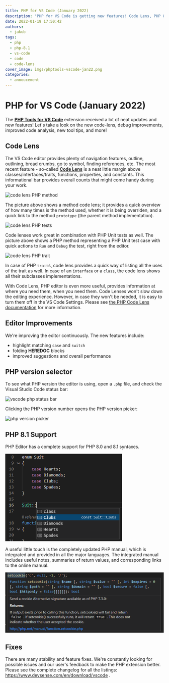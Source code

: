 ```yaml
---
title: PHP for VS Code (January 2022)
description: "PHP for VS Code is getting new features! Code Lens, PHP 8.1, and more."
date: 2022-01-19 17:50:42
authors:
  - jakub
tags:
  - php
  - php-8.1
  - vs-code
  - code
  - code-lens
cover_image: imgs/phptools-vscode-jan22.png
categories:
  - annoucement
---
```


# PHP for VS Code (January 2022)

The [**PHP Tools for VS Code**](https://marketplace.visualstudio.com/items?itemName=DEVSENSE.phptools-vscode) extension received a lot of neat updates and new features! Let's take a look on the new code-lens, debug improvements, improved code analysis, new tool tips, and more!

<!-- more -->

## Code Lens

The VS Code editor provides plenty of navigation features, outline, outlining, bread crumbs, go to symbol, finding references, etc. The most recent feature - so-called [**Code Lens**](https://docs.devsense.com/en/vscode/editor/code-lens) is a neat little margin above classes/interfaces/traits, functions, properties, and constants. This informational bar provides overall counts that might come handy during your work.

![code lens PHP method](https://docs.devsense.com/content_docs/vscode/imgs/codelens-prototype.png)

The picture above shows a method code lens; it provides a quick overview of how many times is the method used, whether it is being overriden, and a quick link to the method `prototype` (the parent method implementation).

![code lens PHP tests](https://docs.devsense.com/content_docs/vscode/imgs/codelens-tests.png)

Code lenses work great in combination with PHP Unit tests as well. The picture above shows a PHP method representing a PHP Unit test case with quick actions to `Run` and `Debug` the test, right from the editor.

![code lens PHP trait](https://docs.devsense.com/content_docs/vscode/imgs/codelens-trait-uses.png)

In case of PHP `trait`s, code lens provides a quick way of listing all the uses of the trait as well. In case of an `interface` or a `class`, the code lens shows all their subclasses implementations.

With Code Lens, PHP editor is even more useful, provides information at where you need them, when you need them. Code Lenses won't slow down the editing experience. However, in case they won't be needed, it is easy to turn them off in the VS Code Settings. Please see [the PHP Code Lens documentation](https://docs.devsense.com/en/vscode/editor/code-lens) for more information.

## Editor Improvements

We're improving the editor continuously. The new features include:

- highlight matching `case` and `switch`
- folding **HEREDOC** blocks
- improved suggestions and overall performance

## PHP version selector

To see what PHP version the editor is using, open a `.php` file, and check the Visual Studio Code status bar:

![vscode php status bar](https://docs.devsense.com/content_docs/vscode/imgs/php-version-status.png)

Clicking the PHP version number opens the PHP version picker:

![php version picker](https://docs.devsense.com/content_docs/vscode/imgs/php-version-picker.png)

## PHP 8.1 Support

PHP Editor has a complete support for PHP 8.0 and 8.1 syntaxes.

![php 8.1 enum](imgs/php-enum.png)

A useful little touch is the completely updated PHP manual, which is integrated and provided in all the major languages. The integrated manual includes useful notes, summaries of return values, and corresponding links to the online manual.

![php tooltip](imgs/php-tooltip.png)

## Fixes

There are many stability and feature fixes. We're constantly looking for possible issues and our user's feedback to make the PHP extension better. Please see the complete changelog for all the listings: https://www.devsense.com/en/download/vscode .

